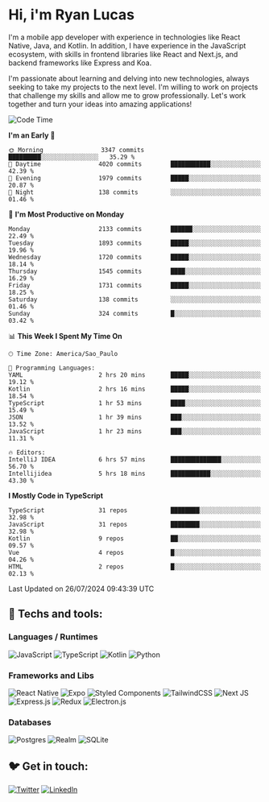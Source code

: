 # Hi, i'm Ryan Lucas

I'm a mobile app developer with experience in technologies like React Native, Java, and Kotlin.
In addition, I have experience in the JavaScript ecosystem, with skills in frontend libraries like React and Next.js, and backend frameworks like Express and Koa.

I'm passionate about learning and delving into new technologies, always seeking to take my projects to the next level. I'm willing to work on projects that challenge my skills and allow me to grow professionally. Let's work together and turn your ideas into amazing applications!


<!--START_SECTION:waka-->
![Code Time](http://img.shields.io/badge/Code%20Time-458%20hrs%2028%20mins-blue)

**I'm an Early 🐤** 

```text
🌞 Morning                3347 commits        █████████░░░░░░░░░░░░░░░░   35.29 % 
🌆 Daytime                4020 commits        ███████████░░░░░░░░░░░░░░   42.39 % 
🌃 Evening                1979 commits        █████░░░░░░░░░░░░░░░░░░░░   20.87 % 
🌙 Night                  138 commits         ░░░░░░░░░░░░░░░░░░░░░░░░░   01.46 % 
```
📅 **I'm Most Productive on Monday** 

```text
Monday                   2133 commits        ██████░░░░░░░░░░░░░░░░░░░   22.49 % 
Tuesday                  1893 commits        █████░░░░░░░░░░░░░░░░░░░░   19.96 % 
Wednesday                1720 commits        █████░░░░░░░░░░░░░░░░░░░░   18.14 % 
Thursday                 1545 commits        ████░░░░░░░░░░░░░░░░░░░░░   16.29 % 
Friday                   1731 commits        █████░░░░░░░░░░░░░░░░░░░░   18.25 % 
Saturday                 138 commits         ░░░░░░░░░░░░░░░░░░░░░░░░░   01.46 % 
Sunday                   324 commits         █░░░░░░░░░░░░░░░░░░░░░░░░   03.42 % 
```


📊 **This Week I Spent My Time On** 

```text
🕑︎ Time Zone: America/Sao_Paulo

💬 Programming Languages: 
YAML                     2 hrs 20 mins       █████░░░░░░░░░░░░░░░░░░░░   19.12 % 
Kotlin                   2 hrs 16 mins       █████░░░░░░░░░░░░░░░░░░░░   18.54 % 
TypeScript               1 hr 53 mins        ████░░░░░░░░░░░░░░░░░░░░░   15.49 % 
JSON                     1 hr 39 mins        ███░░░░░░░░░░░░░░░░░░░░░░   13.52 % 
JavaScript               1 hr 23 mins        ███░░░░░░░░░░░░░░░░░░░░░░   11.31 % 

🔥 Editors: 
IntelliJ IDEA            6 hrs 57 mins       ██████████████░░░░░░░░░░░   56.70 % 
Intellijidea             5 hrs 18 mins       ███████████░░░░░░░░░░░░░░   43.30 % 
```

**I Mostly Code in TypeScript** 

```text
TypeScript               31 repos            ████████░░░░░░░░░░░░░░░░░   32.98 % 
JavaScript               31 repos            ████████░░░░░░░░░░░░░░░░░   32.98 % 
Kotlin                   9 repos             ██░░░░░░░░░░░░░░░░░░░░░░░   09.57 % 
Vue                      4 repos             █░░░░░░░░░░░░░░░░░░░░░░░░   04.26 % 
HTML                     2 repos             █░░░░░░░░░░░░░░░░░░░░░░░░   02.13 % 
```




 Last Updated on 26/07/2024 09:43:39 UTC
<!--END_SECTION:waka-->

## 🔧 Techs and tools: 

### Languages / Runtimes
![JavaScript](https://img.shields.io/badge/javascript-%23323330.svg?style=for-the-badge&logo=javascript&logoColor=%23F7DF1E)
![TypeScript](https://img.shields.io/badge/typescript-%23007ACC.svg?style=for-the-badge&logo=typescript&logoColor=white)
![Kotlin](https://img.shields.io/badge/kotlin-%230095D5.svg?style=for-the-badge&logo=kotlin&logoColor=white) ![Python](https://img.shields.io/badge/python-3670A0?style=for-the-badge&logo=python&logoColor=ffdd54)

### Frameworks and Libs
![React Native](https://img.shields.io/badge/react_native-%2320232a.svg?style=for-the-badge&logo=react&logoColor=%2361DAFB)
![Expo](https://img.shields.io/badge/expo-1C1E24?style=for-the-badge&logo=expo&logoColor=#D04A37)
![Styled Components](https://img.shields.io/badge/styled--components-DB7093?style=for-the-badge&logo=styled-components&logoColor=white)
![TailwindCSS](https://img.shields.io/badge/tailwindcss-%2338B2AC.svg?style=for-the-badge&logo=tailwind-css&logoColor=white)
![Next JS](https://img.shields.io/badge/Next-black?style=for-the-badge&logo=next.js&logoColor=white)
![Express.js](https://img.shields.io/badge/express.js-%23404d59.svg?style=for-the-badge&logo=express&logoColor=%2361DAFB)
![Redux](https://img.shields.io/badge/redux-%23593d88.svg?style=for-the-badge&logo=redux&logoColor=white)
![Electron.js](https://img.shields.io/badge/Electron-191970?style=for-the-badge&logo=Electron&logoColor=white)

### Databases
![Postgres](https://img.shields.io/badge/postgres-%23316192.svg?style=for-the-badge&logo=postgresql&logoColor=white)
![Realm](https://img.shields.io/badge/Realm-39477F?style=for-the-badge&logo=realm&logoColor=white)
![SQLite](https://img.shields.io/badge/sqlite-%2307405e.svg?style=for-the-badge&logo=sqlite&logoColor=white)

## 🐦 Get in touch:

[![Twitter](https://img.shields.io/badge/Twitter-%231DA1F2.svg?style=for-the-badge&logo=Twitter&logoColor=white)](https://twitter.com/ryangst_)
[![LinkedIn](https://img.shields.io/badge/linkedin-%230077B5.svg?style=for-the-badge&logo=linkedin&logoColor=white)](https://www.linkedin.com/in/ryan-lucas-machado/)
